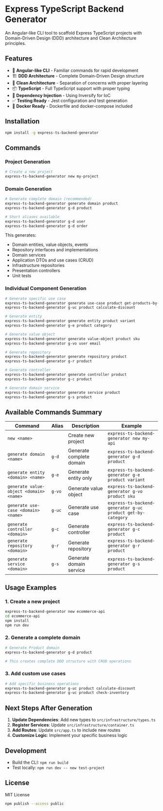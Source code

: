 # Express TypeScript Backend Generator

An Angular-like CLI tool to scaffold Express TypeScript projects with Domain-Driven Design (DDD) architecture and Clean Architecture principles.

## Features

- 🚀 **Angular-like CLI** - Familiar commands for rapid development
- 🏗️ **DDD Architecture** - Complete Domain-Driven Design structure
- 🧹 **Clean Architecture** - Separation of concerns with proper layering
- 📦 **TypeScript** - Full TypeScript support with proper typing
- 🔧 **Dependency Injection** - Using Inversify for IoC
- ✅ **Testing Ready** - Jest configuration and test generation
- 🐳 **Docker Ready** - Dockerfile and docker-compose included

## Installation

```bash
npm install -g express-ts-backend-generator
```

## Commands

### Project Generation

```bash
# Create a new project
express-ts-backend-generator new my-project
```

### Domain Generation

```bash
# Generate complete domain (recommended)
express-ts-backend-generator generate domain product
express-ts-backend-generator g-d product

# Short aliases available
express-ts-backend-generator g-d user
express-ts-backend-generator g-d order
```

This generates:
- Domain entities, value objects, events
- Repository interfaces and implementations
- Domain services
- Application DTOs and use cases (CRUD)
- Infrastructure repositories
- Presentation controllers
- Unit tests

### Individual Component Generation

```bash
# Generate specific use case
express-ts-backend-generator generate use-case product get-products-by-category
express-ts-backend-generator g-uc product calculate-discount

# Generate entity
express-ts-backend-generator generate entity product variant
express-ts-backend-generator g-e product category

# Generate value object
express-ts-backend-generator generate value-object product sku
express-ts-backend-generator g-vo user email

# Generate repository
express-ts-backend-generator generate repository product
express-ts-backend-generator g-r product

# Generate controller
express-ts-backend-generator generate controller product
express-ts-backend-generator g-c product

# Generate domain service
express-ts-backend-generator generate service product
express-ts-backend-generator g-s product
```

## Available Commands Summary

| Command | Alias | Description | Example |
|---------|-------|-------------|---------|
| `new <name>` | | Create new project | `express-ts-backend-generator new my-api` |
| `generate domain <name>` | `g-d` | Generate complete domain | `express-ts-backend-generator g-d product` |
| `generate entity <domain> <name>` | `g-e` | Generate entity only | `express-ts-backend-generator g-e product variant` |
| `generate value-object <domain> <name>` | `g-vo` | Generate value object | `express-ts-backend-generator g-vo product sku` |
| `generate use-case <domain> <name>` | `g-uc` | Generate use case | `express-ts-backend-generator g-uc product get-by-category` |
| `generate controller <domain>` | `g-c` | Generate controller | `express-ts-backend-generator g-c product` |
| `generate repository <domain>` | `g-r` | Generate repository | `express-ts-backend-generator g-r product` |
| `generate service <domain>` | `g-s` | Generate domain service | `express-ts-backend-generator g-s product` |

## Usage Examples

### 1. Create a new project

```bash
express-ts-backend-generator new ecommerce-api
cd ecommerce-api
npm install
npm run dev
```

### 2. Generate a complete domain

```bash
# Generate Product domain
express-ts-backend-generator g-d product

# This creates complete DDD structure with CRUD operations
```

### 3. Add custom use cases

```bash
# Add specific business operations
express-ts-backend-generator g-uc product calculate-discount
express-ts-backend-generator g-uc product check-inventory
```

## Next Steps After Generation

1. **Update Dependencies**: Add new types to `src/infrastructure/types.ts`
2. **Register Services**: Update `src/infrastructure/container.ts` 
3. **Add Routes**: Update `src/app.ts` to include new routes
4. **Customize Logic**: Implement your specific business logic

## Development

- Build the CLI: `npm run build`
- Test locally: `npm run dev -- new test-project`

## License

MIT License

```sh
npm publish --access public
```
